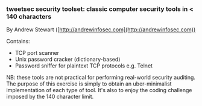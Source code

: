 ### tweetsec security toolset: classic computer security tools in < 140 characters

By Andrew Stewart ([http://andrewinfosec.com](http://andrewinfosec.com))

Contains:

+ TCP port scanner
+ Unix password cracker (dictionary-based)
+ Password sniffer for plaintext TCP protocols e.g. Telnet

NB: these tools are not practical for performing real-world security auditing.  The purpose of this exercise is simply to obtain an uber-minimalist implementation of each type of tool.  It's also to enjoy the coding challenge imposed by the 140 character limit.

